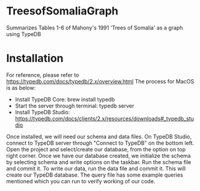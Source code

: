 # TreesofSomaliaGraph
Summarizes Tables 1-6 of Mahony's 1991 'Trees of Somalia' as a graph using TypeDB

# Installation
For reference, please refer to https://typedb.com/docs/typedb/2.x/overview.html
The process for MacOS is as below:
- Install TypeDB Core: brew install typedb
- Start the server through terminal: typedb server
- Install TypeDB Studio: https://typedb.com/docs/clients/2.x/resources/downloads#_typedb_studio

Once installed, we will need our schema and data files.
On TypeDB Studio, connect to TypeDB server through "Connect to TypeDB" on the bottom left.
Open the project and select/create our database, from the option on top right corner.
Once we have our database created, we initialize the schema by selecting schema and write options on the taskbar. Run the schema file and commit it.
To write our data, run the data file and commit it.
This will create our TypeDB database.
The query file has some example queries mentioned which you can run to verify working of our code.


